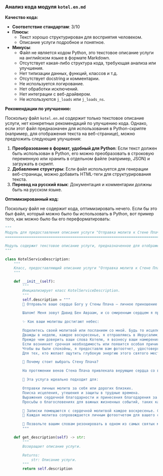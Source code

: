 ### **Анализ кода модуля `kotel.en.md`**

**Качество кода:**

- **Соответствие стандартам**: 3/10
- **Плюсы**:
    - Текст хорошо структурирован для восприятия человеком.
    - Описание услуги подробное и понятное.
- **Минусы**:
    - Файл не является кодом Python, это текстовое описание услуги на английском языке в формате Markdown.
    - Отсутствует какая-либо структура кода, требующая анализа или улучшения.
    - Нет типизации данных, функций, классов и т.д.
    - Отсутствует docstring и комментарии.
    - Не используется логирование.
    - Нет обработки исключений.
    - Нет интеграции с веб-драйвером.
    - Не используются `j_loads` или `j_loads_ns`.

**Рекомендации по улучшению:**

Поскольку файл `kotel.en.md` содержит только текстовое описание услуги, нет конкретных рекомендаций по улучшению кода. Однако, если этот файл предназначен для использования в Python-скрипте (например, для отображения текста на веб-странице), можно предложить следующие улучшения:

1.  **Преобразование в формат, удобный для Python**: Если текст должен быть использован в Python, его можно преобразовать в строковую переменную или хранить в отдельном файле (например, JSON) и загружать в скрипт.
2.  **Добавление структуры**: Если файл используется для генерации веб-страницы, можно добавить HTML-теги для структурирования текста.
3.  **Перевод на русский язык**: Документация и комментарии должны быть на русском языке.

**Оптимизированный код:**

Поскольку файл не содержит кода, оптимизировать нечего. Если бы это был файл, который можно было бы использовать в Python, вот пример того, как можно было бы его переформатировать:

```python
"""
Модуль для предоставления описания услуги "Отправка молитв к Стене Плача"
=======================================================================

Модуль содержит текстовое описание услуги, предназначенное для отображения на веб-странице или в другом пользовательском интерфейсе.
"""

class KotelServiceDescription:
    """
    Класс, предоставляющий описание услуги "Отправка молитв к Стене Плача".
    """

    def __init__(self):
        """
        Инициализирует класс KotelServiceDescription.
        """
        self.description = """
        📜 Отправьте ваше сердце Богу у Стены Плача – личное приношение 🙏

        Шалом! Меня зовут Давид Бен Авраам, и со смиренным сердцем я предлагаю отнести ваши самые сокровенные молитвы к Стене Плача (Котель) в Иерусалиме, самому священному месту для еврейского народа.

        ✨ Как ваши молитвы достигают небес:

        Поделитесь своей молитвой или посланием со мной. Будь то исцеление любимого человека, пожелание мира или личная мечта, доверьте мне то, чего желает ваше сердце.
        Дважды в неделю, каждое воскресенье, я отправляюсь в Иерусалим, в это древнее и могущественное место, где шепот поколений эхом разносится по камням. Там, с величайшим почтением, я лично помещу вашу молитвенную записку в трещины Западной стены.
        Прежде чем доверить ваши слова Котелю, я вознесу ваши намерения в молитве внутри синагоги Котеля, наполнив вашу просьбу моей искренней надеждой и преданностью.
        Если возникнет срочная необходимость или появится особая причина, я смогу немедленно отправиться к Стене Плача вне моего обычного расписания, чтобы ваша молитва достигла места назначения без промедления.
        Чтобы вы были спокойны, я предоставлю вам фотоотчет, удостоверяющий, что с вашей молитвой обращались с заботой и уважением, и что она была доставлена непосредственно Богу.
        Для тех, кто желает ощутить глубокую энергию этого святого места в режиме реального времени, я также могу организовать прямую трансляцию из Стены Плача в назначенное вами время, что позволит вам связаться со своей молитвой в момент ее размещения.

        🙌 Почему стоит выбрать Стену Плача?

        На протяжении веков Стена Плача привлекала верующие сердца со всех уголков земного шара, каждый из которых искал благословения, исцеления и руководства. Стоя перед этими древними камнями, испытываешь чувство благоговения, смирения и уверенности в том, что твой голос будет услышан. Это место, где чудеса кажутся возможными и где связь с Божественным ощущается реально.

        💖 Эта услуга идеально подходит для:

        Отправки личных молитв за себя или дорогих близких.
        Поиска исцеления, утешения и защиты в трудные времена.
        Выражения сердечной благодарности и принесения благодарения за полученные благословения.
        Просьбы о благословениях для важных жизненных событий, таких как свадьбы, рождения и важные достижения.

        📍 Записки помещаются с сердечной молитвой каждое воскресенье. Срочные запросы выполняются.
        📸 Каждая молитва сопровождается личным фотоотчетом для вашего спокойствия.

        💌 Позвольте вашим словам резонировать в одном из самых святых мест на Земле. Закажите сейчас, и я отнесу вашу молитву с непоколебимой верой, глубоким почтением и сердцем, полным надежды.
        """

    def get_description(self) -> str:
        """
        Возвращает описание услуги.

        Returns:
            str: Описание услуги.
        """
        return self.description